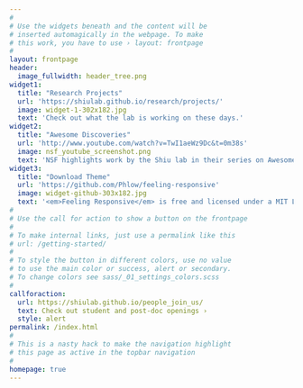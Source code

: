 ```yaml
---
#
# Use the widgets beneath and the content will be
# inserted automagically in the webpage. To make
# this work, you have to use › layout: frontpage
#
layout: frontpage
header:
  image_fullwidth: header_tree.png
widget1:
  title: "Research Projects"
  url: 'https://shiulab.github.io/research/projects/'
  image: widget-1-302x182.jpg
  text: 'Check out what the lab is working on these days.'
widget2:
  title: "Awesome Discoveries"
  url: 'http://www.youtube.com/watch?v=TwI1aeWz9Dc&t=0m38s'
  image: nsf_youtube_screenshot.png
  text: 'NSF highlights work by the Shiu lab in their series on Awesome Discoveries You Probably Didn't Hear About'
widget3:
  title: "Download Theme"
  url: 'https://github.com/Phlow/feeling-responsive'
  image: widget-github-303x182.jpg
  text: '<em>Feeling Responsive</em> is free and licensed under a MIT License. Make it your own and start building. Grab the <a href="https://github.com/Phlow/feeling-responsive/tree/bare-bones-version">Bare-Bones-Version</a> for a fresh start or learn how to use it with the <a href="https://github.com/Phlow/feeling-responsive/tree/gh-pages">education-version</a> with sample posts and images. Then tell me via Twitter <a href="http://twitter.com/phlow">@phlow</a>.'
#
# Use the call for action to show a button on the frontpage
#
# To make internal links, just use a permalink like this
# url: /getting-started/
#
# To style the button in different colors, use no value
# to use the main color or success, alert or secondary.
# To change colors see sass/_01_settings_colors.scss
#
callforaction:
  url: https://shiulab.github.io/people_join_us/
  text: Check out student and post-doc openings ›
  style: alert
permalink: /index.html
#
# This is a nasty hack to make the navigation highlight
# this page as active in the topbar navigation
#
homepage: true
---
```


